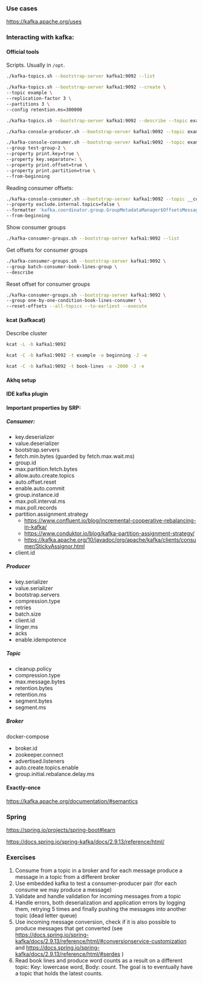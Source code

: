 ### Use cases

https://kafka.apache.org/uses

### Interacting with kafka:

#### Official tools

Scripts. Usually in `/opt`.

```bash
./kafka-topics.sh --bootstrap-server kafka1:9092 --list
```

```bash
./kafka-topics.sh --bootstrap-server kafka1:9092 --create \
--topic example \
--replication-factor 3 \
--partitions 3 \
--config retention.ms=300000
```

```bash
./kafka-topics.sh --bootstrap-server kafka1:9092 --describe --topic example
```

```bash
./kafka-console-producer.sh --bootstrap-server kafka1:9092 --topic example --property parse.key=true --property key.separator=:
```

```bash
./kafka-console-consumer.sh --bootstrap-server kafka1:9092 --topic example \
--group test-group-2 \
--property print.key=true \
--property key.separator=: \
--property print.offset=true \
--property print.partition=true \
--from-beginning
```

Reading consumer offsets:

```bash
./kafka-console-consumer.sh --bootstrap-server kafka1:9092 --topic __consumer_offsets \
--property exclude.internal.topics=false \
--formatter 'kafka.coordinator.group.GroupMetadataManager$OffsetsMessageFormatter' \
--from-beginning
```

Show consumer groups

```bash
./kafka-consumer-groups.sh --bootstrap-server kafka1:9092 --list
```

Get offsets for consumer groups

```bash
./kafka-consumer-groups.sh --bootstrap-server kafka1:9092 \
--group batch-consumer-book-lines-group \
--describe
```

Reset offset for consumer groups

```bash
./kafka-consumer-groups.sh --bootstrap-server kafka1:9092 \
--group one-by-one-condition-book-lines-consumer \
--reset-offsets --all-topics --to-earliest --execute
```

#### kcat (kafkacat)

Describe cluster

```bash
kcat -L -b kafka1:9092
```

```bash
kcat -C -b kafka1:9092 -t example -o beginning -J -e
```

```bash
kcat -C -b kafka1:9092 -t book-lines -o -2000 -J -e
```

#### Akhq setup

#### IDE kafka plugin

#### Important properties by SRP:

##### Consumer:

- key.deserializer
- value.deserializer
- bootstrap.servers
- fetch.min.bytes (guarded by fetch.max.wait.ms)
- group.id
- max.partition.fetch.bytes
- allow.auto.create.topics
- auto.offset.reset
- enable.auto.commit
- group.instance.id
- max.poll.interval.ms
- max.poll.records
- partition.assignment.strategy
    - https://www.confluent.io/blog/incremental-cooperative-rebalancing-in-kafka/
    - https://www.conduktor.io/blog/kafka-partition-assignment-strategy/
    - https://kafka.apache.org/10/javadoc/org/apache/kafka/clients/consumer/StickyAssignor.html
- client.id

##### Producer

- key.serializer
- value.serializer
- bootstrap.servers
- compression.type
- retries
- batch.size
- client.id
- linger.ms
- acks
- enable.idempotence

##### Topic

- cleanup.policy
- compression.type
- max.message.bytes
- retention.bytes
- retention.ms
- segment.bytes
- segment.ms

##### Broker

docker-compose

- broker.id
- zookeeper.connect
- advertised.listeners
- auto.create.topics.enable
- group.initial.rebalance.delay.ms

#### Exactly-once

https://kafka.apache.org/documentation/#semantics

### Spring

https://spring.io/projects/spring-boot#learn

https://docs.spring.io/spring-kafka/docs/2.9.13/reference/html/

### Exercises

1. Consume from a topic in a broker and for each message produce a message in a topic from a different broker
2. Use embedded kafka to test a consumer-producer pair (for each consume we may produce a message)
3. Validate and handle validation for incoming messages from a topic
4. Handle errors, both deserialization and application errors by logging them, retrying 5 times 
and finally pushing the messages into another topic (dead letter queue)
5. Use incoming message conversion, check if it is also possible to produce messages that get converted 
(see https://docs.spring.io/spring-kafka/docs/2.9.13/reference/html/#conversionservice-customization and 
https://docs.spring.io/spring-kafka/docs/2.9.13/reference/html/#serdes )
6. Read book lines and produce word counts as a result on a different topic: Key: lowercase word, Body: count.
The goal is to eventually have a topic that holds the latest counts.
